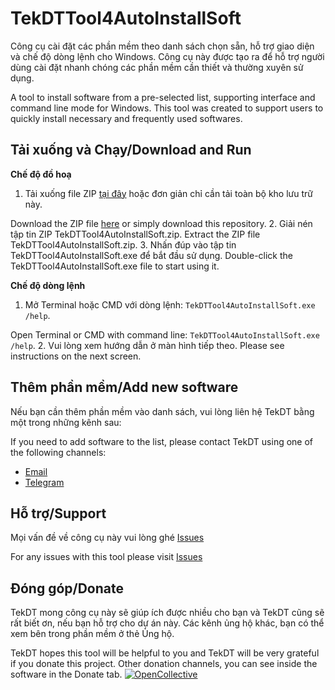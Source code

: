 # TekDTTool4AutoInstallSoft
Công cụ cài đặt các phần mềm theo danh sách chọn sẵn, hỗ trợ giao diện và chế độ dòng lệnh cho Windows. Công cụ này được tạo ra để hỗ trợ người dùng cài đặt nhanh chóng các phần mềm cần thiết và thường xuyên sử dụng.

A tool to install software from a pre-selected list, supporting interface and command line mode for Windows. This tool was created to support users to quickly install necessary and frequently used softwares.

## <summary><b>Tải xuống và Chạy/Download and Run</b></summary>

<b>Chế độ đồ hoạ</b>
1. Tải xuống file ZIP [tại đây](https://github.com/tekdt/TekDTTool4AutoInstallSoft_Release/releases/download/TekDTTool4AutoInstallSoft/TekDTTool4AutoInstallSoft.zip) hoặc đơn giản chỉ cần tải toàn bộ kho lưu trữ này.

Download the ZIP file [here](https://github.com/tekdt/TekDTTool4AutoInstallSoft_Release/releases/download/TekDTTool4AutoInstallSoft/TekDTTool4AutoInstallSoft.zip) or simply download this repository.
2. Giải nén tập tin ZIP TekDTTool4AutoInstallSoft.zip.
Extract the ZIP file TekDTTool4AutoInstallSoft.zip.
3. Nhấn đúp vào tập tin TekDTTool4AutoInstallSoft.exe để bắt đầu sử dụng.
Double-click the TekDTTool4AutoInstallSoft.exe file to start using it.

<b>Chế độ dòng lệnh</b>
1. Mở Terminal hoặc CMD với dòng lệnh: `TekDTTool4AutoInstallSoft.exe /help`.

Open Terminal or CMD with command line: `TekDTTool4AutoInstallSoft.exe /help`.
2. Vui lòng xem hướng dẫn ở màn hình tiếp theo.
Please see instructions on the next screen.

## <summary><b>Thêm phần mềm/Add new software</b></summary>
Nếu bạn cần thêm phần mềm vào danh sách, vui lòng liên hệ TekDT bằng một trong những kênh sau:

If you need to add software to the list, please contact TekDT using one of the following channels:
- [Email](dinhtrungtek@gmail.com)
- [Telegram](https://t.me/tekdt1152)

## <summary><b>Hỗ trợ/Support</b></summary>
Mọi vấn đề về công cụ này vui lòng ghé [Issues](https://github.com/tekdt/TekDTTool4AutoInstallSoft_Release/issues)

For any issues with this tool please visit [Issues](https://github.com/tekdt/TekDTTool4AutoInstallSoft_Release/issues)

## <summary><b>Đóng góp/Donate</b></summary>
TekDT mong công cụ này sẽ giúp ích được nhiều cho bạn và TekDT cũng sẽ rất biết ơn, nếu bạn hỗ trợ cho dự án này. Các kênh ủng hộ khác, bạn có thể xem bên trong phần mềm ở thẻ Ủng hộ.

TekDT hopes this tool will be helpful to you and TekDT will be very grateful if you donate this project. Other donation channels, you can see inside the software in the Donate tab.
[![OpenCollective](https://opencollective.com/webpack/donate/button@2x.png?color=blue)](https://opencollective.com/tekdtcom/donate?interval=oneTime&amount=1000000&contributeAs=me)

